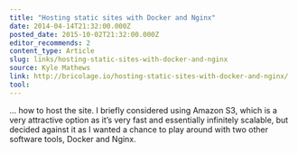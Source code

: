 ```yaml
---
title: "Hosting static sites with Docker and Nginx"
date: 2014-04-14T21:32:00.000Z
posted_date: 2015-10-02T21:32:00.000Z
editor_recommends: 2
content_type: Article
slug: links/hosting-static-sites-with-docker-and-nginx
source: Kyle Mathews
link: http://bricolage.io/hosting-static-sites-with-docker-and-nginx/
tool:
---
```

… how to host the site. I briefly considered using Amazon S3, which is a very attractive option as it’s very fast and essentially infinitely scalable, but decided against it as I wanted a chance to play around with two other software tools, Docker and Nginx.



